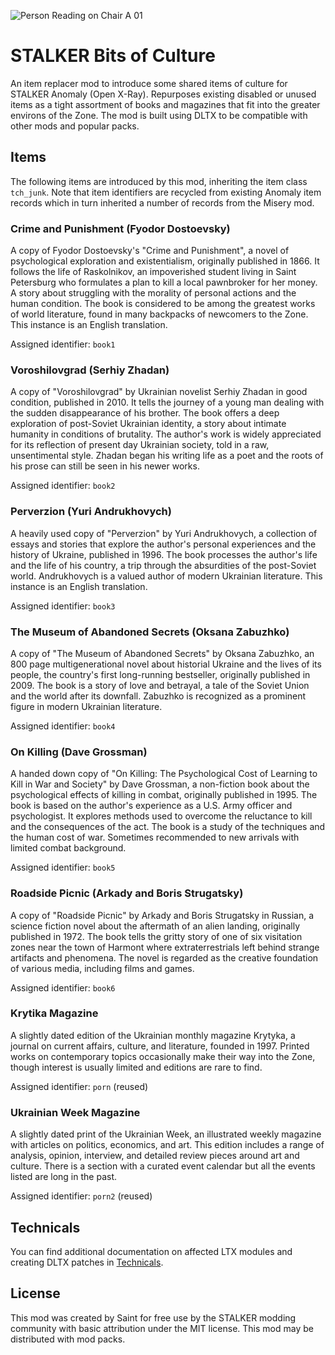 ![Person Reading on Chair A 01](https://github.com/augustsaintfreytag/stalker-culture-items/assets/7656669/84d40c27-dca6-4342-a96b-16be0e3e9d8f)

# STALKER Bits of Culture

An item replacer mod to introduce some shared items of culture for STALKER Anomaly (Open X-Ray). Repurposes existing disabled or unused items as a tight assortment of books and magazines that fit into the greater environs of the Zone. The mod is built using DLTX to be compatible with other mods and popular packs.

## Items

The following items are introduced by this mod, inheriting the item class `tch_junk`. Note that item identifiers are recycled from existing Anomaly item records which in turn inherited a number of records from the Misery mod.

### Crime and Punishment (Fyodor Dostoevsky)

A copy of Fyodor Dostoevsky's "Crime and Punishment", a novel of psychological exploration and existentialism, originally published in 1866. It follows the life of Raskolnikov, an impoverished student living in Saint Petersburg who formulates a plan to kill a local pawnbroker for her money. A story about struggling with the morality of personal actions and the human condition. The book is considered to be among the greatest works of world literature, found in many backpacks of newcomers to the Zone. This instance is an English translation.

Assigned identifier: `book1`

### Voroshilovgrad (Serhiy Zhadan)

A copy of "Voroshilovgrad" by Ukrainian novelist Serhiy Zhadan in good condition, published in 2010. It tells the journey of a young man dealing with the sudden disappearance of his brother. The book offers a deep exploration of post-Soviet Ukrainian identity, a story about intimate humanity in conditions of brutality. The author's work is widely appreciated for its reflection of present day Ukrainian society, told in a raw, unsentimental style. Zhadan began his writing life as a poet and the roots of his prose can still be seen in his newer works.

Assigned identifier: `book2`

### Perverzion (Yuri Andrukhovych)

A heavily used copy of "Perverzion" by Yuri Andrukhovych, a collection of essays and stories that explore the author's personal experiences and the history of Ukraine, published in 1996. The book processes the author's life and the life of his country, a trip through the absurdities of the post-Soviet world. Andrukhovych is a valued author of modern Ukrainian literature. This instance is an English translation.

Assigned identifier: `book3`

### The Museum of Abandoned Secrets (Oksana Zabuzhko)

A copy of "The Museum of Abandoned Secrets" by Oksana Zabuzhko, an 800 page multigenerational novel about historial Ukraine and the lives of its people, the country's first long-running bestseller, originally published in 2009. The book is a story of love and betrayal, a tale of the Soviet Union and the world after its downfall. Zabuzhko is recognized as a prominent figure in modern Ukrainian literature.

Assigned identifier: `book4`

### On Killing (Dave Grossman)

A handed down copy of "On Killing: The Psychological Cost of Learning to Kill in War and Society" by Dave Grossman, a non-fiction book about the psychological effects of killing in combat, originally published in 1995. The book is based on the author's experience as a U.S. Army officer and psychologist. It explores methods used to overcome the reluctance to kill and the consequences of the act. The book is a study of the techniques and the human cost of war. Sometimes recommended to new arrivals with limited combat background.

Assigned identifier: `book5`

### Roadside Picnic (Arkady and Boris Strugatsky)

A copy of "Roadside Picnic" by Arkady and Boris Strugatsky in Russian, a science fiction novel about the aftermath of an alien landing, originally published in 1972. The book tells the gritty story of one of six visitation zones near the town of Harmont where extraterrestrials left behind strange artifacts and phenomena. The novel is regarded as the creative foundation of various media, including films and games.

Assigned identifier: `book6`

### Krytika Magazine

A slightly dated edition of the Ukrainian monthly magazine Krytyka, a journal on current affairs, culture, and literature, founded in 1997. Printed works on contemporary topics occasionally make their way into the Zone, though interest is usually limited and editions are rare to find.

Assigned identifier: `porn` (reused)

### Ukrainian Week Magazine

A slightly dated print of the Ukrainian Week, an illustrated weekly magazine with articles on politics, economics, and art. This edition includes a range of analysis, opinion, interview, and detailed review pieces around art and culture. There is a section with a curated event calendar but all the events listed are long in the past.

Assigned identifier: `porn2` (reused)

## Technicals

You can find additional documentation on affected LTX modules and creating DLTX patches in [Technicals](./TECHNICALS.md).

## License

This mod was created by Saint for free use by the STALKER modding community with basic attribution under the MIT license. This mod may be distributed with mod packs.
